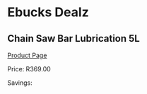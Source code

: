 
# Ebucks Dealz
## Chain Saw Bar Lubrication 5L
[Product Page](https://www.ebucks.com/web/shop/productSelected.do?prodId=1200606362&catId=370101825)

Price: R369.00

Savings: 


	